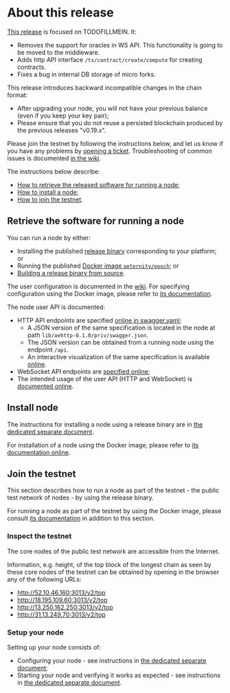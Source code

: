 # About this release

[This release][this-release] is focused on TODOFILLMEIN.
It:
* Removes the support for oracles in WS API. This functionality is going to be moved to the middleware.
* Adds http API interface `/tx/contract/create/compute` for creating contracts.
* Fixes a bug in internal DB storage of micro forks.

[this-release]: https://github.com/aeternity/epoch/releases/tag/v0.20.0

This release introduces backward incompatible changes in the chain format:
* After upgrading your node, you will not have your previous balance (even if you keep your key pair);
* Please ensure that you do not reuse a persisted blockchain produced by the previous releases "v0.19.x".

Please join the testnet by following the instructions below, and let us know if you have any problems by [opening a ticket](https://github.com/aeternity/epoch/issues).
Troubleshooting of common issues is documented [in the wiki](https://github.com/aeternity/epoch/wiki/Troubleshooting).

The instructions below describe:
* [How to retrieve the released software for running a node](#retrieve-the-software-for-running-a-node);
* [How to install a node](#install-node);
* [How to join the testnet](#join-the-testnet).

## Retrieve the software for running a node

You can run a node by either:
* Installing the published [release binary][this-release] corresponding to your platform; or
* Running the published [Docker image `aeternity/epoch`][docker]; or
* [Building a release binary from source][build].

[docker]: https://github.com/aeternity/epoch/blob/v0.20.0/docs/docker.md
[build]: https://github.com/aeternity/epoch/blob/v0.20.0/docs/build.md

The user configuration is documented in the [wiki](https://github.com/aeternity/epoch/wiki/User-provided-configuration).
For specifying configuration using the Docker image, please refer to [its documentation][docker].

The node user API is documented:
* HTTP API endpoints are specified [online in swagger.yaml][swagger-yaml];
  * A JSON version of the same specification is located in the node at path `lib/aehttp-0.1.0/priv/swagger.json`.
  * The JSON version can be obtained from a running node using the endpoint `/api`.
  * An interactive visualization of the same specification is available [online][swagger-ui].
* WebSocket API endpoints are [specified online][api-doc];
* The intended usage of the user API (HTTP and WebSocket) is [documented online][api-doc].

[swagger-yaml]: https://github.com/aeternity/epoch/blob/v0.20.0/config/swagger.yaml
[swagger-ui]: https://aeternity.github.io/epoch-api-docs/?config=https://raw.githubusercontent.com/aeternity/epoch/v0.20.0/apps/aehttp/priv/swagger.json
[api-doc]: https://github.com/aeternity/protocol/blob/epoch-v0.20.0/epoch/api/README.md

## Install node

The instructions for installing a node using a release binary are in [the dedicated separate document](../../docs/installation.md).

For installation of a node using the Docker image, please refer to [its documentation online][docker].

## Join the testnet

This section describes how to run a node as part of the testnet - the public test network of nodes - by using the release binary.

For running a node as part of the testnet by using the Docker image, please consult [its documentation][docker] in addition to this section.

### Inspect the testnet

The core nodes of the public test network are accessible from the Internet.

Information, e.g. height, of the top block of the longest chain as seen by these core nodes of the testnet can be obtained by opening in the browser any of the following URLs:
* http://52.10.46.160:3013/v2/top
* http://18.195.109.60:3013/v2/top
* http://13.250.162.250:3013/v2/top
* http://31.13.249.70:3013/v2/top

### Setup your node

Setting up your node consists of:
* Configuring your node - see instructions in [the dedicated separate document](../../docs/configuration.md);
* Starting your node and verifying it works as expected - see instructions in [the dedicated separate document](../../docs/operation.md).
